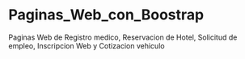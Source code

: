 # Paginas_Web_con_Boostrap
Paginas Web de Registro medico, Reservacion de Hotel, Solicitud de empleo, Inscripcion Web y Cotizacion vehiculo
